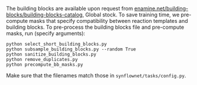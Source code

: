 The building blocks are available upon request from [enamine.net/building-blocks/building-blocks-catalog](https://enamine.net/building-blocks/building-blocks-catalog), Global stock. To save training time, we pre-compute masks that specify compatibility between reaction templates and building blocks. To pre-process the building blocks file and pre-compute masks, run (specify arguments):

```
python select_short_building_blocks.py 
python subsample_building_blocks.py --random True
python sanitize_building_blocks.py
python remove_duplicates.py
python precompute_bb_masks.py
```

Make sure that the filenames match those in `synflownet/tasks/config.py`.